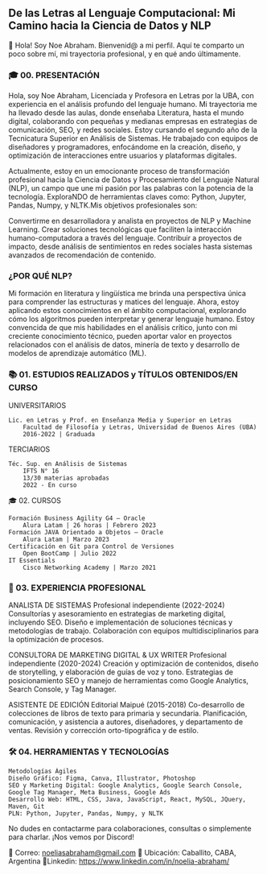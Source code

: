 ## De las Letras al Lenguaje Computacional: Mi Camino hacia la Ciencia de Datos y NLP

👋 Hola! Soy Noe Abraham. Bienvenid@ a mi perfil. Aquí te comparto un poco sobre mí, mi trayectoria profesional, y en qué ando últimamente.

### 🎓 00. PRESENTACIÓN

Hola, soy Noe Abraham, Licenciada y Profesora en Letras por la UBA, con experiencia en el análisis profundo del lenguaje humano. Mi trayectoria me ha llevado desde las aulas, donde enseñaba Literatura, hasta el mundo digital, colaborando con pequeñas y medianas empresas en estrategias de comunicación, SEO, y redes sociales. Estoy cursando el segundo año de la Tecnicatura Superior en Análisis de Sistemas. He trabajado con equipos de diseñadores y programadores, enfocándome en la creación, diseño, y optimización de interacciones entre usuarios y plataformas digitales. 

Actualmente, estoy en un emocionante proceso de transformación profesional hacia la Ciencia de Datos y Procesamiento del Lenguaje Natural (NLP), un campo que une mi pasión por las palabras con la potencia de la tecnología. ExploraNDO de herramientas claves como: Python, Jupyter, Pandas, Numpy, y NLTK.Mis objetivos profesionales son: 

Convertirme en desarrolladora y analista en proyectos de NLP y Machine Learning.
Crear soluciones tecnológicas que faciliten la interacción humano-computadora a través del lenguaje.
Contribuir a proyectos de impacto, desde análisis de sentimientos en redes sociales hasta sistemas avanzados de recomendación de contenido.

### ¿POR QUÉ NLP?

Mi formación en literatura y lingüística me brinda una perspectiva única para comprender las estructuras y matices del lenguaje. Ahora, estoy aplicando estos conocimientos en el ámbito computacional, explorando cómo los algoritmos pueden interpretar y generar lenguaje humano.
Estoy convencida de que mis habilidades en el análisis crítico, junto con mi creciente conocimiento técnico, pueden aportar valor en proyectos relacionados con el análisis de datos, minería de texto y desarrollo de modelos de aprendizaje automático (ML).


### 📚 01. ESTUDIOS REALIZADOS y TÍTULOS OBTENIDOS/EN CURSO
UNIVERSITARIOS

    Lic. en Letras y Prof. en Enseñanza Media y Superior en Letras
        Facultad de Filosofía y Letras, Universidad de Buenos Aires (UBA)
        2016-2022 | Graduada

TERCIARIOS

    Téc. Sup. en Análisis de Sistemas
        IFTS N° 16
        13/30 materias aprobadas
        2022 - En curso

🎓 02. CURSOS

    Formación Business Agility G4 – Oracle
        Alura Latam | 26 horas | Febrero 2023
    Formación JAVA Orientado a Objetos – Oracle
        Alura Latam | Marzo 2023
    Certificación en Git para Control de Versiones
        Open BootCamp | Julio 2022
    IT Essentials
        Cisco Networking Academy | Marzo 2021

### 💼 03. EXPERIENCIA PROFESIONAL

ANALISTA DE SISTEMAS
Profesional independiente (2022-2024)
        Consultorías y asesoramiento en estrategias de marketing digital, incluyendo SEO.
        Diseño e implementación de soluciones técnicas y metodologías de trabajo.
        Colaboración con equipos multidisciplinarios para la optimización de procesos.

CONSULTORA DE MARKETING DIGITAL & UX WRITER
Profesional independiente (2020-2024)
        Creación y optimización de contenidos, diseño de storytelling, y elaboración de guías de voz y tono.
        Estrategias de posicionamiento SEO y manejo de herramientas como Google Analytics, Search Console, y Tag Manager.

ASISTENTE DE EDICIÓN
Editorial Maipué (2015-2018)
        Co-desarrollo de colecciones de libros de texto para primaria y secundaria.
        Planificación, comunicación, y asistencia a autores, diseñadores, y departamento de ventas.
        Revisión y corrección orto-tipográfica y de estilo.

### 🛠️ 04. HERRAMIENTAS Y TECNOLOGÍAS

    Metodologías Ágiles
    Diseño Gráfico: Figma, Canva, Illustrator, Photoshop
    SEO y Marketing Digital: Google Analytics, Google Search Console, Google Tag Manager, Meta Business, Google Ads
    Desarrollo Web: HTML, CSS, Java, JavaScript, React, MySQL, JQuery, Maven, Git
    PLN: Python, Jupyter, Pandas, Numpy, y NLTK

No dudes en contactarme para colaboraciones, consultas o simplemente para charlar. ¡Nos vemos por Discord!

📧 Correo: noeliasabraham@gmail.com
📍 Ubicación: Caballito, CABA, Argentina
📧Linkedin: https://www.linkedin.com/in/noelia-abraham/



